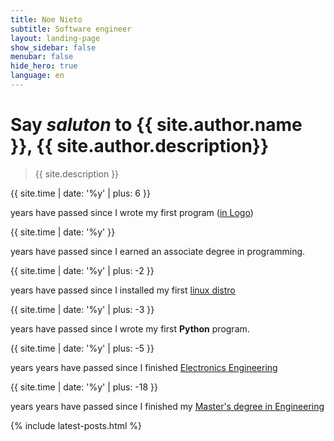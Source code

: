 ```yaml
---
title: Noe Nieto
subtitle: Software engineer
layout: landing-page
show_sidebar: false
menubar: false
hide_hero: true
language: en
---
```


# Say *saluton* to <span class="has-text-primary">{{ site.author.name }}</span>, {{ site.author.description}}

> {{ site.description }}

<div class="grid">
  <div class="cell">
    <p><i class="fa-solid fa-code is-size-1"></i></p>
    <p class="title is-1 has-text-primary	">{{ site.time | date: '%y' | plus: 6 }}</p>
    <p class="subtitle is-4">
      years have passed since I wrote my first program
      (<a href="https://en.wikipedia.org/wiki/Logo_(programming_language)" target="_blank">in Logo</a>)
    </p>
  </div>
  <div class="cell">
    <p><i class="fa-solid fa-code is-size-1"></i></p>
    <p class="title is-1 has-text-primary	">{{ site.time | date: '%y' }}</p>
    <p class="subtitle is-4">
      years have passed since I earned an associate degree in programming.
    </p>
  </div>
  <div class="cell">
    <p><i class="fa-brands fa-solid fa-linux is-size-1"></i></p>
    <p class="title is-1 has-text-primary	">{{ site.time | date: '%y' | plus: -2 }}</p>
    <p class="subtitle is-4">
      years have passed since I installed my first <a href="https://es.wikipedia.org/wiki/Mandriva" target="_blank">linux distro</a>
    </p>
  </div>
  <div class="cell">
    <p><i class="fa-brands fa-python is-size-1"></i></p>
    <p class="title is-1 has-text-primary	">{{ site.time | date: '%y' | plus: -3 }}</p>
    <p class="subtitle is-4">
      years have passed since I wrote my first <b>Python</b> program.
    </p>
  </div>
  <div class="cell">
    <p><i class="fa-solid fa-microchip is-size-1"></i></p>
    <p class="title is-1 has-text-primary	">{{ site.time | date: '%y' | plus: -5 }}</p>
    <p class="subtitle is-4">years years have passed since I finished <a href="https://es.wikipedia.org/wiki/Instituto_Tecnol%C3%B3gico_de_Puebla" target="_blank">Electronics Engineering</a>
    </p>
  </div>
  <div class="cell">
    <p><i class="fa-solid fa-solar-panel is-size-1"></i></p>
    <p class="title is-1 has-text-primary	">{{ site.time | date: '%y' | plus: -18 }}</p>
    <p class="subtitle is-4">years years have passed since I finished my <a href="http://institutodeingenieria.uabc.mx/" target="_blank">Master's degree in Engineering</a>
    </p>
  </div>
</div>

{% include latest-posts.html %}
